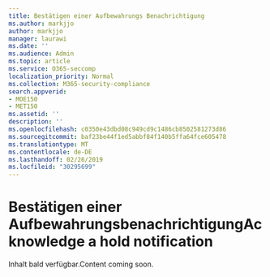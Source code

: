 ```yaml
---
title: Bestätigen einer Aufbewahrungs Benachrichtigung
ms.author: markjjo
author: markjjo
manager: laurawi
ms.date: ''
ms.audience: Admin
ms.topic: article
ms.service: O365-seccomp
localization_priority: Normal
ms.collection: M365-security-compliance
search.appverid:
- MOE150
- MET150
ms.assetid: ''
description: ''
ms.openlocfilehash: c0350e43dbd08c949cd9c1486cb8502581273d86
ms.sourcegitcommit: baf23be44f1ed5abbf84f140b5ffa64fce605478
ms.translationtype: MT
ms.contentlocale: de-DE
ms.lasthandoff: 02/26/2019
ms.locfileid: "30295699"
---
```

# <a name="acknowledge-a-hold-notification"></a><span data-ttu-id="b31c1-102">Bestätigen einer Aufbewahrungsbenachrichtigung</span><span class="sxs-lookup"><span data-stu-id="b31c1-102">Acknowledge a hold notification</span></span> 

<span data-ttu-id="b31c1-103">Inhalt bald verfügbar.</span><span class="sxs-lookup"><span data-stu-id="b31c1-103">Content coming soon.</span></span>